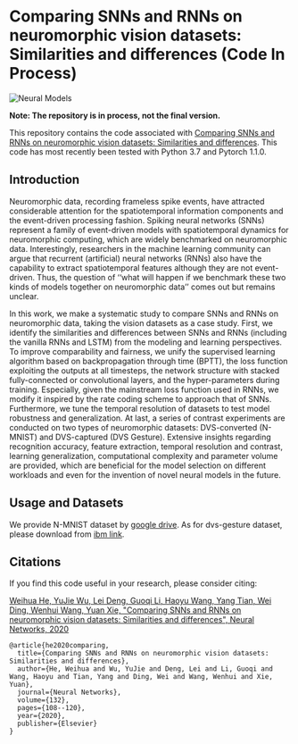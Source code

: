 # Comparing SNNs and RNNs on neuromorphic vision datasets: Similarities and differences (Code In Process)

![Neural Models](figs/neuralModels.png)  

**Note: The repository is in process, not the final version.**

This repository contains the code associated with [Comparing SNNs and RNNs on neuromorphic vision datasets: Similarities and differences](https://arxiv.org/abs/2005.02183). This code has most recently been tested with Python 3.7 and Pytorch 1.1.0.

## Introduction
Neuromorphic data, recording frameless spike events, have attracted considerable attention for the spatiotemporal information components and the event-driven processing fashion. Spiking neural networks (SNNs) represent a family of event-driven models with spatiotemporal dynamics for neuromorphic computing, which are widely benchmarked on neuromorphic data. Interestingly, researchers in the machine learning community can argue that recurrent (artificial) neural networks (RNNs) also have the capability to extract spatiotemporal features although they are not event-driven. Thus, the question of ‘‘what will happen if we benchmark these two kinds of models together on neuromorphic data’’ comes out but remains unclear.

In this work, we make a systematic study to compare SNNs and RNNs on neuromorphic data, taking the vision datasets as a case study. First, we identify the similarities and differences between SNNs and RNNs (including the vanilla RNNs and LSTM) from the modeling and learning perspectives. To improve comparability and fairness, we unify the supervised learning algorithm based on backpropagation through time (BPTT), the loss function exploiting the outputs at all timesteps, the network structure with stacked fully-connected or convolutional layers, and the hyper-parameters during training. Especially, given the mainstream loss function used in RNNs, we modify it inspired by the rate coding scheme to approach that of SNNs. Furthermore, we tune the temporal resolution of datasets to test model robustness and generalization. At last, a series of contrast experiments are conducted on two types of neuromorphic datasets: DVS-converted (N-MNIST) and DVS-captured (DVS Gesture). Extensive insights regarding recognition accuracy, feature extraction, temporal resolution and contrast, learning generalization, computational complexity and parameter volume are provided, which are beneficial for the model selection on different workloads and even for the invention of novel neural models in the future.

## Usage and Datasets

We provide N-MNIST dataset by [google drive](https://drive.google.com/drive/folders/1UvOFPKMSkL6BEuEVmr_NBfVuJW8vWDWY?usp=sharing). As for dvs-gesture dataset, please download from [ibm link](https://ibm.ent.box.com/s/3hiq58ww1pbbjrinh367ykfdf60xsfm8).

## Citations

If you find this code useful in your research, please consider citing:

[Weihua He, YuJie Wu, Lei Deng, Guoqi Li, Haoyu Wang, Yang Tian, Wei Ding, Wenhui Wang, Yuan Xie, "Comparing SNNs and RNNs on neuromorphic vision datasets: Similarities and differences", Neural Networks, 2020](https://arxiv.org/abs/2005.02183)

```
@article{he2020comparing,
  title={Comparing SNNs and RNNs on neuromorphic vision datasets: Similarities and differences},
  author={He, Weihua and Wu, YuJie and Deng, Lei and Li, Guoqi and Wang, Haoyu and Tian, Yang and Ding, Wei and Wang, Wenhui and Xie, Yuan},
  journal={Neural Networks},
  volume={132},
  pages={108--120},
  year={2020},
  publisher={Elsevier}
}
```
